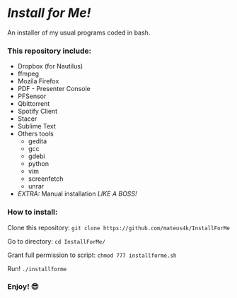 # *Install for Me!*
An installer of my usual programs coded in bash.

### This repository include:
  - Dropbox (for Nautilus)
  - ffmpeg
  - Mozila Firefox
  - PDF - Presenter Console
  - PFSensor
  - Qbittorrent
  - Spotify Client
  - Stacer
  - Sublime Text
  - Others tools
    - gedita
    - gcc
    - gdebi
    - python
    - vim
    - screenfetch
    - unrar
  - *EXTRA:* Manual installation *LIKE A BOSS!*

### How to install:
Clone this repository:
`git clone https://github.com/mateus4k/InstallForMe`

Go to directory:
`cd InstallForMe/`

Grant full permission to script:
`chmod 777 installforme.sh`

Run!
`./installforme`

### Enjoy! :sunglasses:
